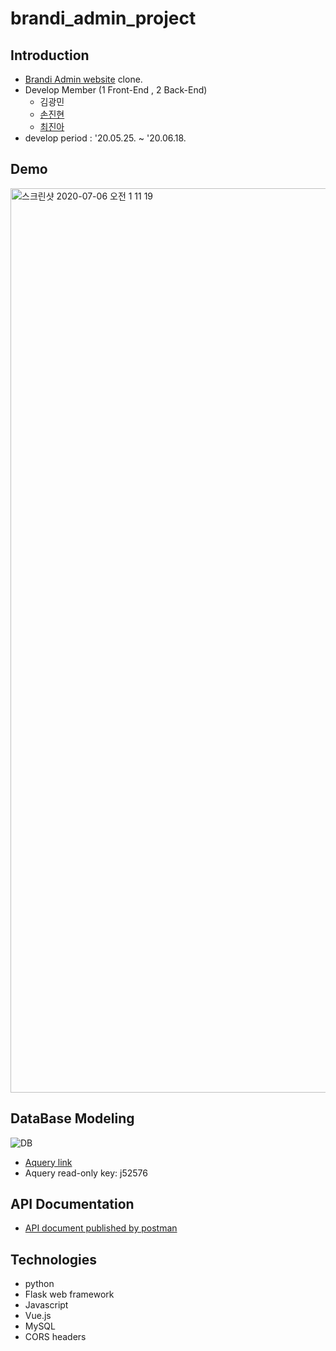 # brandi_admin_project

## Introduction
- [Brandi Admin website](http://admin.brandi.co.kr/) clone.
- Develop Member (1 Front-End , 2 Back-End) 
  - 김광민
  - [손진현](https://github.com/ikswary)
  - [최진아](https://github.com/2cong)
- develop period : '20.05.25. ~ '20.06.18.

## Demo
[<img width="1447" alt="스크린샷 2020-07-06 오전 1 11 19" src="https://user-images.githubusercontent.com/60612551/86536819-9c961c80-bf25-11ea-910f-425691b07b5c.png">
](https://youtu.be/nMK2Z9XvF78)
## DataBase Modeling
![DB](https://images.velog.io/images/2cong/post/1acf1e65-a4ec-4302-a49d-2a72e5ae33de/image.png)
- [Aquery link](https://aquerytool.com:443/aquerymain/index/?rurl=71143bb1-1bb3-4e9d-8dd3-af295f580a33&)
- Aquery read-only key: j52576

## API Documentation
- [API document published by postman](https://documenter.getpostman.com/view/10871460/SzzkawQn?version=latest)

## Technologies
- python
- Flask web framework
- Javascript
- Vue.js
- MySQL
- CORS headers
